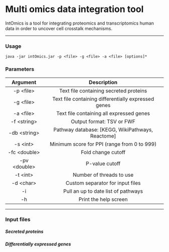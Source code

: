 # Multi omics data integration tool
IntOmics is a tool for integrating proteomics and transcriptomics human data in order to uncover cell crosstalk mechanisms.

---------------

### Usage
`java -jar intOmics.jar -p <file> -g <file> -a <file> [options]*`

### Parameters
| Argument          | Description                                           |
|:-----------------:|:-----------------------------------------------------:|
| -p \<file>        | Text file containing secreted proteins                |
| -g \<file>        | Text file containing differentially expressed genes   |
| -a \<file>        | Text file containing all expressed genes              |
| -f \<string>      | Output format: TSV or FWF                             |
| -db \<string>     | Pathway database: [KEGG, WikiPathways, Reactome]      |
| -s \<int>         | Minimum score for PPI (range from 0 to 999)           |
| -fc \<double>     | Fold change cutoff                                    |
| -pv \<double>     | P-value cutoff                                        |
| -t \<int>         | Number of threads to use                              |
| -d \<char>        | Custom separator for input files                      |
| -i                | Pull an up to date list of pathways                   |
| -h                | Print the help screen                                 |

--------------------

### Input files
##### Secreted proteins


##### Differentially expressed genes






